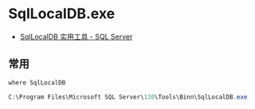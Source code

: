 # SqlLocalDB.exe

- [SqlLocalDB 实用工具 - SQL Server](https://docs.microsoft.com/zh-cn/sql/tools/sqllocaldb-utility?view=sql-server-ver15)

## 常用

```c#
where SqlLocalDB

C:\Program Files\Microsoft SQL Server\130\Tools\Binn\SqlLocalDB.exe

```
